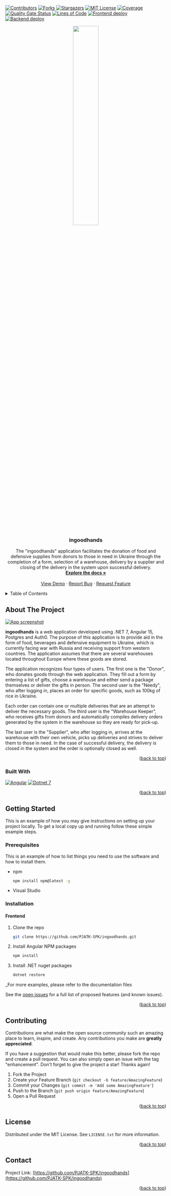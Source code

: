 <!-- Improved compatibility of back to top link: See: https://github.com/othneildrew/Best-README-Template/pull/73 -->
<a name="readme-top"></a>

<!-- PROJECT SHIELDS -->
<!--
*** I'm using markdown "reference style" links for readability.
*** Reference links are enclosed in brackets [ ] instead of parentheses ( ).
*** See the bottom of this document for the declaration of the reference variables
*** for contributors-url, forks-url, etc. This is an optional, concise syntax you may use.
*** https://www.markdownguide.org/basic-syntax/#reference-style-links
-->
[![Contributors][contributors-shield]][contributors-url]
[![Forks][forks-shield]][forks-url]
[![Stargazers][stars-shield]][stars-url]
[![MIT License][license-shield]][license-url]
[![Coverage](https://sonarcloud.io/api/project_badges/measure?project=PJATK-SPK_ingoodhands&metric=coverage)](https://sonarcloud.io/summary/new_code?id=PJATK-SPK_ingoodhands)
[![Quality Gate Status](https://sonarcloud.io/api/project_badges/measure?project=PJATK-SPK_ingoodhands&metric=alert_status)](https://sonarcloud.io/summary/new_code?id=PJATK-SPK_ingoodhands)
[![Lines of Code](https://sonarcloud.io/api/project_badges/measure?project=PJATK-SPK_ingoodhands&metric=ncloc)](https://sonarcloud.io/summary/new_code?id=PJATK-SPK_ingoodhands)
[![Frontend deploy](https://github.com/PJATK-SPK/ingoodhands/actions/workflows/deploy-fe.yml/badge.svg)](https://github.com/PJATK-SPK/ingoodhands/actions/workflows/deploy-fe.yml)
[![Backend deploy](https://github.com/PJATK-SPK/ingoodhands/actions/workflows/deploy-be.yml/badge.svg)](https://github.com/PJATK-SPK/ingoodhands/actions/workflows/deploy-be.yml)


<div align="center"><img width="40%" height="auto" src="https://i.imgur.com/XbFYBra.png"></img></div>

<br />
<div align="center">

<h3 align="center">ingoodhands</h3>

  <p align="center">
    The "ingoodhands" application facilitates the donation of food and defensive supplies from donors to those in need in Ukraine through the completion of a form, selection of a warehouse, delivery by a supplier and closing of the delivery in the system upon successful delivery.
    <br />
    <a href="https://github.com/PJATK-SPK/ingoodhands"><strong>Explore the docs »</strong></a>
    <br />
    <br />
    <a href="https://github.com/PJATK-SPK/ingoodhands">View Demo</a>
    ·
    <a href="https://github.com/PJATK-SPK/ingoodhands/issues">Report Bug</a>
    ·
    <a href="https://github.com/PJATK-SPK/ingoodhands/issues">Request Feature</a>
  </p>
</div>



<!-- TABLE OF CONTENTS -->
<details>
  <summary>Table of Contents</summary>
  <ol>
    <li>
      <a href="#about-the-project">About The Project</a>
      <ul>
        <li><a href="#built-with">Built With</a></li>
      </ul>
    </li>
    <li>
      <a href="#getting-started">Getting Started</a>
      <ul>
        <li><a href="#prerequisites">Prerequisites</a></li>
        <li><a href="#installation">Installation</a></li>
      </ul>
    </li>
    <li><a href="#contributing">Contributing</a></li>
    <li><a href="#license">License</a></li>
    <li><a href="#contact">Contact</a></li>
  </ol>
</details>



<!-- ABOUT THE PROJECT -->
## About The Project

[![App screenshot][product-screenshot]](https://indagoodhandsdev.web.app/)

**ingoodhands** is a web application developed using .NET 7, Angular 15, Postgres and Auth0. The purpose of this application is to provide aid in the form of food, beverages and defensive equipment to Ukraine, which is currently facing war with Russia and receiving support from western countries. The application assumes that there are several warehouses located throughout Europe where these goods are stored.  

The application recognizes four types of users. The first one is the "Donor", who donates goods through the web application. They fill out a form by entering a list of gifts, choose a warehouse and either send a package themselves or deliver the gifts in person. The second user is the "Needy", who after logging in, places an order for specific goods, such as 100kg of rice in Ukraine.  

Each order can contain one or multiple deliveries that are an attempt to deliver the necessary goods. The third user is the "Warehouse Keeper", who receives gifts from donors and automatically compiles delivery orders generated by the system in the warehouse so they are ready for pick-up.   

The last user is the "Supplier", who after logging in, arrives at the warehouse with their own vehicle, picks up deliveries and strives to deliver them to those in need. In the case of successful delivery, the delivery is closed in the system and the order is optionally closed as well.

<p align="right">(<a href="#readme-top">back to top</a>)</p>



### Built With

[![Angular][Angular.io]][Angular-url] [![Dotnet 7][Dotnet-7]][Dotnet-7-url]

<p align="right">(<a href="#readme-top">back to top</a>)</p>



<!-- GETTING STARTED -->
## Getting Started

This is an example of how you may give instructions on setting up your project locally.
To get a local copy up and running follow these simple example steps.

### Prerequisites

This is an example of how to list things you need to use the software and how to install them.
* npm 
  ```sh
  npm install npm@latest -g
  ```
* Visual Studio

### Installation

#### Frontend
1. Clone the repo
   ```sh
   git clone https://github.com/PJATK-SPK/ingoodhands.git
   ```
2. Install Angular NPM packages
   ```sh
   npm install
   ```
3. Install .NET nuget packages
   ```sh
   dotnet restore
   ```

_For more examples, please refer to the documentation files

See the [open issues](https://github.com/PJATK-SPK/ingoodhands/issues) for a full list of proposed features (and known issues).

<p align="right">(<a href="#readme-top">back to top</a>)</p>

<!-- CONTRIBUTING -->
## Contributing

Contributions are what make the open source community such an amazing place to learn, inspire, and create. Any contributions you make are **greatly appreciated**.

If you have a suggestion that would make this better, please fork the repo and create a pull request. You can also simply open an issue with the tag "enhancement".
Don't forget to give the project a star! Thanks again!

1. Fork the Project
2. Create your Feature Branch (`git checkout -b feature/AmazingFeature`)
3. Commit your Changes (`git commit -m 'Add some AmazingFeature'`)
4. Push to the Branch (`git push origin feature/AmazingFeature`)
5. Open a Pull Request

<p align="right">(<a href="#readme-top">back to top</a>)</p>

<!-- LICENSE -->
## License

Distributed under the MIT License. See `LICENSE.txt` for more information.

<p align="right">(<a href="#readme-top">back to top</a>)</p>

<!-- CONTACT -->
## Contact

Project Link: [https://github.com/PJATK-SPK/ingoodhands](https://github.com/PJATK-SPK/ingoodhands)

<p align="right">(<a href="#readme-top">back to top</a>)</p>



<!-- MARKDOWN LINKS & IMAGES -->
<!-- https://www.markdownguide.org/basic-syntax/#reference-style-links -->
[contributors-shield]: https://img.shields.io/github/contributors/PJATK-SPK/ingoodhands.svg
[contributors-url]: https://github.com/PJATK-SPK/ingoodhands/graphs/contributors
[forks-shield]: https://img.shields.io/github/forks/PJATK-SPK/ingoodhands.svg
[forks-url]: https://github.com/PJATK-SPK/ingoodhands/network/members
[stars-shield]: https://img.shields.io/github/stars/PJATK-SPK/ingoodhands.svg
[stars-url]: https://github.com/PJATK-SPK/ingoodhands/stargazers
[license-shield]: https://img.shields.io/github/license/PJATK-SPK/ingoodhands.svg
[license-url]: https://github.com/PJATK-SPK/ingoodhands/blob/master/LICENSE.txt
[linkedin-shield]: https://img.shields.io/badge/-LinkedIn-black.svg?style=for-the-badge&logo=linkedin&colorB=555
[linkedin-url]: https://linkedin.com/in/linkedin_username
[product-screenshot]: https://i.imgur.com/7IO8YmD.png
[Angular.io]: https://img.shields.io/badge/Angular-DD0031?style=for-the-badge&logo=angular&logoColor=white
[Angular-url]: https://angular.io/
[Dotnet-7]: https://img.shields.io/badge/Dotnet-DD0031?style=for-the-badge&logo=dotnet&logoColor=white
[Dotnet-7-url]: https://dotnet.microsoft.com/en-us/
